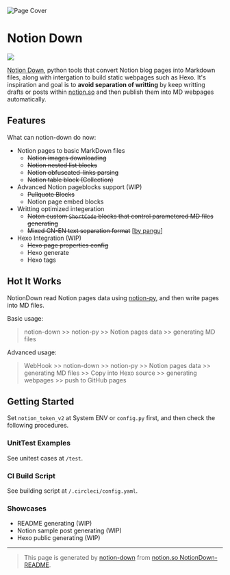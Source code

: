 
![Page Cover](https://www.notion.so/image/https%3A%252F%252Fwww.notion.so%252Fimages%252Fpage-cover%252Fnasa_buzz_aldrin_on_the_moon.jpg)

# Notion Down

![](https://circleci.com/gh/kaedea/notion-down.svg?style=shield&circle-token=9f4dc656e94d8deccd362e52400c96e709c7e8b3)

[Notion Down](https://github.com/kaedea/notion-down), python tools that convert Notion blog pages into Markdown files, along with intergation to build static webpages such as Hexo.  It's inspiration and goal is to __avoid separation  of writting__ by keep writting drafts or posts within [notion.so](http://notion.so) and then publish them into MD webpages automatically. 



## Features

What can notion-down do now:

 - Notion pages to basic MarkDown files
     - ~~Notion images downloading~~
     - ~~Notion nested list blocks~~
     - ~~Notion obfuscated-links parsing~~
     - ~~Notion table block (Collection)~~
 - Advanced Notion pageblocks support (WIP)
     - ~~Pullquote Blocks~~
     - Notion page embed blocks
 - Writting optimized integeration
     - ~~Noton custom `ShortCode` blocks that control parametered MD files generating~~
     - ~~Mixed CN-EN text separation format~~ [[by pangu](https://github.com/vinta/pangu)]
 - Hexo Integration (WIP)
     - ~~Hexo page properties config~~
     - Hexo generate
     - Hexo tags

## Hot It Works

NotionDown read Notion pages data using [notion-py](https://github.com/jamalex/notion-py), and then write pages into MD files.

Basic usage:

> notion-down >> notion-py >> Notion pages data >> generating MD files

Advanced usage:

> WebHook >> notion-down >> notion-py >> Notion pages data >> generating MD files >> Copy into Hexo source >> generating webpages >> push to GitHub pages

## Getting Started

Set `notion_token_v2` at System ENV or `config.py` first, and then check the following procedures.

### UnitTest Examples

See unitest cases at `/test`.

### CI Build Script

See building script at `/.circleci/config.yaml`.

### Showcases

 - README generating (WIP)
 - Notion sample post generating (WIP)
 - Hexo public generating (WIP)

---

> This page is generated by [notion-down](https://github.com/kaedea/notion-down) from [notion.so NotionDown-README](https://www.notion.so/kaedea/NotionDown-README-d3463f3d398743879d663caf87efa029).




<!-- NotionPageWriter
-->